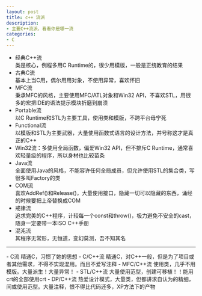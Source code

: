 ```yaml
---
layout: post
title: c++ 流派
description:
- 主要C++流派，看看你是哪一流 
categories:
- C
---
```

- 经典C++流  
类是核心，例程多用C Runtime的，很少用模版，一般是正统教育的结果
- 古典C流  
基本上当C用，偶尔用用对象，不使用异常，喜欢怀旧
- MFC流  
秉承MFC的风格，主要使用MFC/ATL对象和Win32 API，不喜欢STL，用很多的宏把IDE的语法提示模块折磨到崩溃
- Portable流  
以C Runtime和STL为主要工具，使用类和模版，不跨平台毋宁死
- Functional流  
以模版和STL为主要武器，大量使用函数式语言的设计方法，并号称这才是真正的C++
- Win32流：多使用全局函数，偏爱Win32 API，但不排斥C Runtime，通常喜欢轻量级的程序，所以身材也比较苗条
- Java流  
全面使用Java的风格，不能容许任何全局成员，但允许使用STL的集合类，写很多叫Factory的类
- COM流  
喜欢AddRef()和Release()，大量使用接口，隐藏一切可以隐藏的东西，诵经的时候要把上帝替换成COM
- 戒律流  
追求完美的C++程序，计较每一个const和throw()，极力避免不安全的cast，随身一定要带一本ISO C++手册
- 混沌流  
其程序无常形，无恒道，变幻莫测，吾不知其名

<hr/>
- C流  
精通C，习惯了她的思想
- C/C++流  
精通C，对C++一般，但是为了项目或者其他需求，不得不实现混用。而且不爱写注释
- MFC/C++流  
使用类，几乎不用模版。大量派生！大量异常！
- STL/C++流  
大量使用范型，创建可移植！！能用crt的全部使用crt
- DP/C++流  
热爱设计模式，大量类，但都讲求自认为的精细，间或使用范型。大量注释，恨不得比代码还多，XP方法下的产物